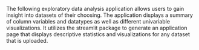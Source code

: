 The following exploratory data analysis application allows users to gain insight into datasets of their choosing. The application displays a summary of column variables and datatypes as well as different univariable visualizations. It utilizes the streamlit package to generate an application page that displays descriptive statistics and visualizations for any dataset that is uploaded.